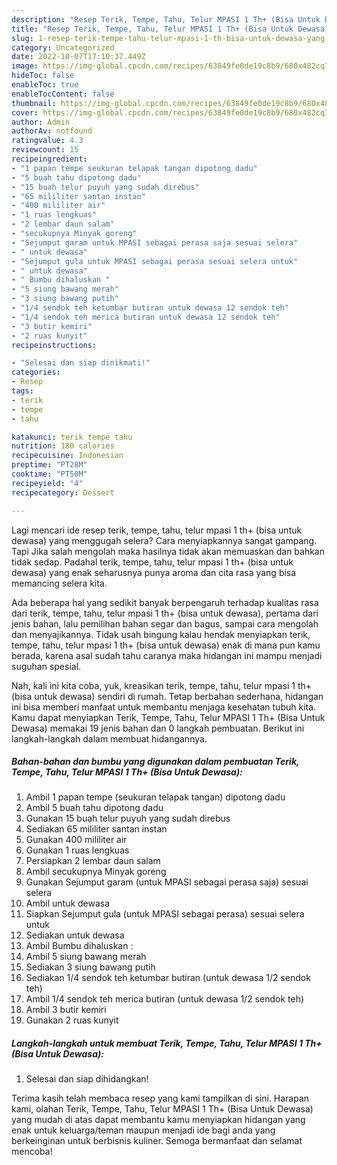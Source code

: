 ```yaml
---
description: "Resep Terik, Tempe, Tahu, Telur MPASI 1 Th+ (Bisa Untuk Dewasa) yang Lezat"
title: "Resep Terik, Tempe, Tahu, Telur MPASI 1 Th+ (Bisa Untuk Dewasa) yang Lezat"
slug: 1-resep-terik-tempe-tahu-telur-mpasi-1-th-bisa-untuk-dewasa-yang-lezat
category: Uncategorized
date: 2022-10-07T17:10:37.449Z
image: https://img-global.cpcdn.com/recipes/63849fe0de19c8b9/680x482cq70/terik-tempe-tahu-telur-mpasi-1-th-bisa-untuk-dewasa-foto-resep-utama.jpg
hideToc: false
enableToc: true
enableTocContent: false
thumbnail: https://img-global.cpcdn.com/recipes/63849fe0de19c8b9/680x482cq70/terik-tempe-tahu-telur-mpasi-1-th-bisa-untuk-dewasa-foto-resep-utama.jpg
cover: https://img-global.cpcdn.com/recipes/63849fe0de19c8b9/680x482cq70/terik-tempe-tahu-telur-mpasi-1-th-bisa-untuk-dewasa-foto-resep-utama.jpg
author: Admin
authorAv: notfound
ratingvalue: 4.3
reviewcount: 15
recipeingredient:
- "1 papan tempe seukuran telapak tangan dipotong dadu"
- "5 buah tahu dipotong dadu"
- "15 buah telur puyuh yang sudah direbus"
- "65 mililiter santan instan"
- "400 mililiter air"
- "1 ruas lengkuas"
- "2 lembar daun salam"
- "secukupnya Minyak goreng"
- "Sejumput garam untuk MPASI sebagai perasa saja sesuai selera"
- " untuk dewasa"
- "Sejumput gula untuk MPASI sebagai perasa sesuai selera untuk"
- " untuk dewasa"
- " Bumbu dihaluskan "
- "5 siung bawang merah"
- "3 siung bawang putih"
- "1/4 sendok teh ketumbar butiran untuk dewasa 12 sendok teh"
- "1/4 sendok teh merica butiran untuk dewasa 12 sendok teh"
- "3 butir kemiri"
- "2 ruas kunyit"
recipeinstructions:

- "Selesai dan siap dinikmati!"
categories:
- Resep
tags:
- terik
- tempe
- tahu

katakunci: terik tempe tahu 
nutrition: 180 calories
recipecuisine: Indonesian
preptime: "PT28M"
cooktime: "PT50M"
recipeyield: "4"
recipecategory: Dessert

---
```



Lagi mencari ide resep terik, tempe, tahu, telur mpasi 1 th+ (bisa untuk dewasa) yang menggugah selera? Cara menyiapkannya sangat gampang. Tapi Jika salah mengolah maka hasilnya tidak akan memuaskan dan bahkan tidak sedap. Padahal terik, tempe, tahu, telur mpasi 1 th+ (bisa untuk dewasa) yang enak seharusnya punya aroma dan cita rasa yang bisa memancing selera kita.


Ada beberapa hal yang sedikit banyak berpengaruh terhadap kualitas rasa dari terik, tempe, tahu, telur mpasi 1 th+ (bisa untuk dewasa), pertama dari jenis bahan, lalu pemilihan bahan segar dan bagus, sampai cara mengolah dan menyajikannya. Tidak usah bingung kalau hendak menyiapkan terik, tempe, tahu, telur mpasi 1 th+ (bisa untuk dewasa) enak di mana pun kamu berada, karena asal sudah tahu caranya maka hidangan ini mampu menjadi suguhan spesial.




Nah, kali ini kita coba, yuk, kreasikan terik, tempe, tahu, telur mpasi 1 th+ (bisa untuk dewasa) sendiri di rumah. Tetap berbahan sederhana, hidangan ini bisa memberi manfaat untuk membantu menjaga kesehatan tubuh kita. Kamu dapat menyiapkan Terik, Tempe, Tahu, Telur MPASI 1 Th+ (Bisa Untuk Dewasa) memakai 19 jenis bahan dan 0 langkah pembuatan. Berikut ini langkah-langkah dalam membuat hidangannya.

<!--inarticleads1-->

##### Bahan-bahan dan bumbu yang digunakan dalam pembuatan Terik, Tempe, Tahu, Telur MPASI 1 Th+ (Bisa Untuk Dewasa):

1. Ambil 1 papan tempe (seukuran telapak tangan) dipotong dadu
1. Ambil 5 buah tahu dipotong dadu
1. Gunakan 15 buah telur puyuh yang sudah direbus
1. Sediakan 65 mililiter santan instan
1. Gunakan 400 mililiter air
1. Gunakan 1 ruas lengkuas
1. Persiapkan 2 lembar daun salam
1. Ambil secukupnya Minyak goreng
1. Gunakan Sejumput garam (untuk MPASI sebagai perasa saja) sesuai selera
1. Ambil  untuk dewasa
1. Siapkan Sejumput gula (untuk MPASI sebagai perasa) sesuai selera untuk
1. Sediakan  untuk dewasa
1. Ambil  Bumbu dihaluskan :
1. Ambil 5 siung bawang merah
1. Sediakan 3 siung bawang putih
1. Sediakan 1/4 sendok teh ketumbar butiran (untuk dewasa 1/2 sendok teh)
1. Ambil 1/4 sendok teh merica butiran (untuk dewasa 1/2 sendok teh)
1. Ambil 3 butir kemiri
1. Gunakan 2 ruas kunyit




<!--inarticleads2-->

##### Langkah-langkah untuk membuat Terik, Tempe, Tahu, Telur MPASI 1 Th+ (Bisa Untuk Dewasa):


1. Selesai dan siap dihidangkan!



Terima kasih telah membaca resep yang kami tampilkan di sini. Harapan kami, olahan Terik, Tempe, Tahu, Telur MPASI 1 Th+ (Bisa Untuk Dewasa) yang mudah di atas dapat membantu kamu menyiapkan hidangan yang enak untuk keluarga/teman maupun menjadi ide bagi anda yang berkeinginan untuk berbisnis kuliner. Semoga bermanfaat dan selamat mencoba!
